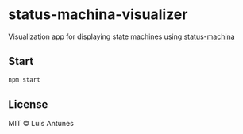 # status-machina-visualizer

Visualization app for displaying state machines using [status-machina](https://github.com/luisantunesdeveloper/status-machina)

## Start

```sh
npm start
```

## License

MIT © Luís Antunes
